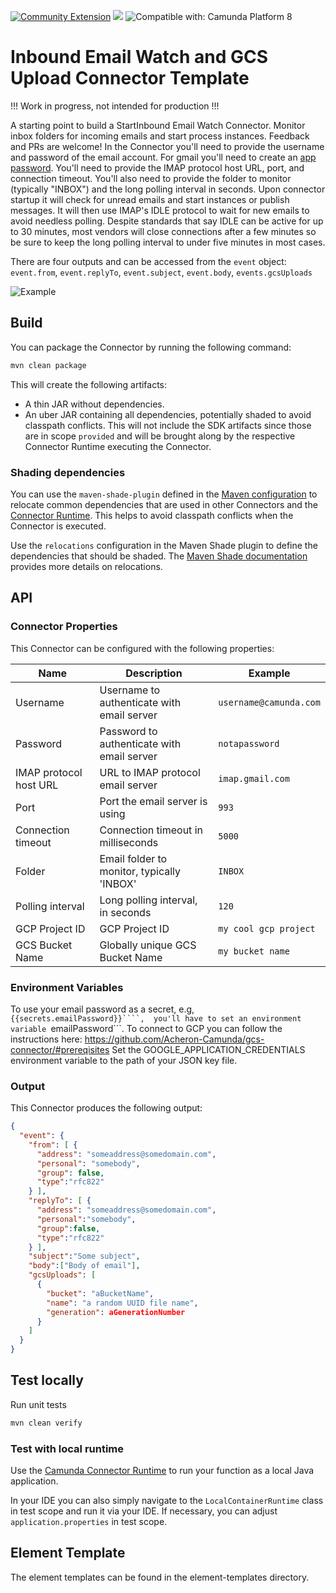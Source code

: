 [![Community Extension](https://img.shields.io/badge/Community%20Extension-An%20open%20source%20community%20maintained%20project-FF4700)](https://github.com/camunda-community-hub/community)
[![](https://img.shields.io/badge/Lifecycle-Proof%20of%20Concept-blueviolet)](https://github.com/Camunda-Community-Hub/community/blob/main/extension-lifecycle.md#proof-of-concept-)
![Compatible with: Camunda Platform 8](https://img.shields.io/badge/Compatible%20with-Camunda%20Platform%208-0072Ce)

# Inbound Email Watch and GCS Upload Connector Template

!!! Work in progress, not intended for production !!!

A starting point to build a StartInbound Email Watch Connector. Monitor inbox folders for incoming emails and start process instances. Feedback and PRs are welcome! In the Connector you'll need to provide the username and password of the email account. For gmail you'll need to create an [app password](https://support.google.com/accounts/answer/185833?hl=en#). You'll need to provide the IMAP protocol host URL, port, and connection timeout. You'll also need to provide the folder to monitor (typically "INBOX") and the long polling interval in seconds. Upon connector startup it will check for unread emails and start instances or publish messages. It will then use IMAP's IDLE protocol to wait for new emails to avoid needless polling. Despite standards that say IDLE can be active for up to 30 minutes, most vendors will close connections after a few minutes so be sure to keep the long polling interval to under five minutes in most cases.

There are four outputs and can be accessed from the ```event``` object:
```event.from```,
```event.replyTo```,
```event.subject```,
```event.body```,
```events.gcsUploads```

![Example](./img/sample.png)


## Build

You can package the Connector by running the following command:

```bash
mvn clean package
```

This will create the following artifacts:

- A thin JAR without dependencies.
- An uber JAR containing all dependencies, potentially shaded to avoid classpath conflicts. This will not include the SDK artifacts since those are in scope `provided` and will be brought along by the respective Connector Runtime executing the Connector.

### Shading dependencies

You can use the `maven-shade-plugin` defined in the [Maven configuration](./pom.xml) to relocate common dependencies
that are used in other Connectors and the [Connector Runtime](https://github.com/camunda-community-hub/spring-zeebe/tree/master/connector-runtime#building-connector-runtime-bundles).
This helps to avoid classpath conflicts when the Connector is executed.

Use the `relocations` configuration in the Maven Shade plugin to define the dependencies that should be shaded.
The [Maven Shade documentation](https://maven.apache.org/plugins/maven-shade-plugin/examples/class-relocation.html)
provides more details on relocations.

## API

### Connector Properties

This Connector can be configured with the following properties:

| Name                                                     | Description                                | Example                |
|----------------------------------------------------------|--------------------------------------------|------------------------|
| Username                                                 | Username to authenticate with email server | `username@camunda.com` |
| Password                                                 | Password to authenticate with email server | `notapassword`         |
| IMAP protocol host URL                                   | URL to IMAP protocol email server          | `imap.gmail.com`       |
| Port                                                     | Port the email server is using             | `993`                  |
| Connection timeout                                       | Connection timeout in milliseconds         | `5000`                 |
| Folder                                                   | Email folder to monitor, typically 'INBOX' | `INBOX`                |
| Polling interval                                         | Long polling interval, in seconds          | `120`                  |
| GCP Project ID                                           | GCP Project ID                             | `my cool gcp project`  |
| GCS Bucket Name                                          | Globally unique GCS Bucket Name            | `my bucket name`       |

### Environment Variables
To use your email password as a secret, e.g, ```{{secrets.emailPassword}}````, 
you'll have to set an environment variable ```emailPassword```.
To connect to GCP you can follow the instructions here: https://github.com/Acheron-Camunda/gcs-connector/#prereqisites
Set the GOOGLE_APPLICATION_CREDENTIALS environment variable to the path of your JSON key file.

### Output

This Connector produces the following output:

```json
{
  "event": {
    "from": [ {
      "address": "someaddress@somedomain.com",
      "personal": "somebody",
      "group": false,
      "type":"rfc822"
    } ],
    "replyTo": [ {
      "address": "someaddress@somedomain.com",
      "personal":"somebody",
      "group":false,
      "type":"rfc822"
    } ],
    "subject":"Some subject",
    "body":["Body of email"],
    "gcsUploads": [
      {
        "bucket": "aBucketName",
        "name": "a random UUID file name",
        "generation": aGenerationNumber
      }
    ]
  }
}
```

## Test locally

Run unit tests

```bash
mvn clean verify
```

### Test with local runtime

Use the [Camunda Connector Runtime](https://github.com/camunda-community-hub/spring-zeebe/tree/master/connector-runtime#building-connector-runtime-bundles) to run your function as a local Java application.

In your IDE you can also simply navigate to the `LocalContainerRuntime` class in test scope and run it via your IDE.
If necessary, you can adjust `application.properties` in test scope.

## Element Template

The element templates can be found in the element-templates directory.
